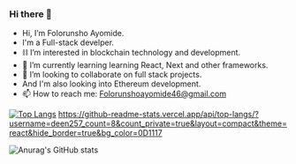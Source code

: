### Hi there 👋

- Hi, I’m Folorunsho Ayomide.
- I'm a Full-stack develper.
- ⛓ I’m interested in blockchain technology and development.
- 🌱 I’m currently learning learning React, Next and other frameworks. 
- 👯 I’m looking to collaborate on full stack projects.
- And I'm also looking into Ethereum development.
- 📫 How to reach me: Folorunshoayomide46@gmail.com

[![Top Langs](https://github-readme-stats.vercel.app/api/top-langs/?username=deen257)](https://github.com/anuraghazra/github-readme-stats)
https://github-readme-stats.vercel.app/api/top-langs/?username=deen257_count=8&count_private=true&layout=compact&theme=react&hide_border=true&bg_color=0D1117

![Anurag's GitHub stats](https://github-readme-stats.vercel.app/api?username=deen257&show_icons=true&theme=radical)


